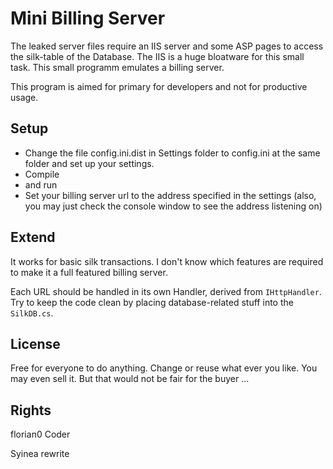 # Mini Billing Server

The leaked server files require an IIS server and some ASP pages to access the silk-table of the Database. The IIS is a huge bloatware for this small task. This small programm emulates a billing server.

This program is aimed for primary for developers and not for productive usage.

## Setup

* Change the file config.ini.dist in Settings folder to config.ini at the same folder and set up your settings.
* Compile
* and run
* Set your billing server url to the address specified in the settings (also, you may just check the console window to see the address listening on)


## Extend

It works for basic silk transactions. I don't know which features are required to make it a full featured billing server.

Each URL should be handled in its own Handler, derived from `IHttpHandler`. Try to keep the code clean by placing database-related stuff into the `SilkDB.cs`.


## License

Free for everyone to do anything. Change or reuse what ever you like. You may even sell it. But that would not be fair for the buyer ...


## Rights

florian0 Coder

Syinea rewrite
